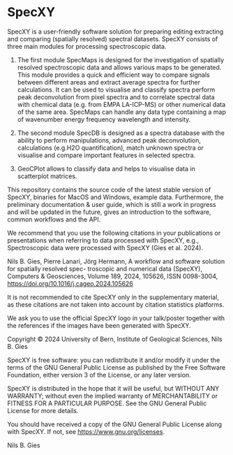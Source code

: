 # SpecXY
SpecXY is a user-friendly software solution for preparing
 editing extracting and comparing (spatially resolved) spectral datasets. SpecXY consists of three main modules for processing spectroscopic data. 
 
 1) The first module SpecMaps 
 is designed for the investigation of spatially resolved spectroscopic data and allows various maps to be generated. This module provides a quick and efficient way to compare signals between different areas and extract average spectra for further calculations. It can be used to visualise and classify spectra perform peak deconvolution from pixel spectra and to correlate spectral data with chemical data (e.g. from EMPA LA-ICP-MS) or other numerical data of the same area. SpecMaps can handle any data type containing a map of wavenumber energy frequency wavelength and intensity. 
 
 2) The second module SpecDB
 is designed as a spectra database with the ability to perform manipulations, advanced peak deconvolution, calculations (e.g.H2O quantification), match unknown spectra or visualise and compare important features in selected spectra. 
 
 3) GeoCPlot allows to classify data and helps to visualise data in scatterplot matrices.
 
 
This repository contains the source code of the latest stable version of SpecXY, binaries for MacOS and Windows, example data.  Furthermore, the preliminary documentation & user guide, which is still a work in progress and will be updated in the future, gives an introduction to the software, common workflows and the API.

We recommend that you use the following citations in your publications or presentations when referring to data processed with SpecXY, e.g., Spectroscopic data were processed with SpecXY (Gies et al. 2024).

Nils B. Gies, Pierre Lanari, Jörg Hermann, A workflow and software solution for spatially resolved spec- troscopic and numerical data (SpecXY), Computers & Geosciences, Volume 189, 2024, 105626, ISSN 0098-3004, https://doi.org/10.1016/j.cageo.2024.105626

It is not recommended to cite SpecXY only in the supplementary material, as these citations are not taken into account by citation statistics platforms. 

We ask you to use the official SpecXY logo in your talk/poster together with the references if the images have been generated with SpecXY.


Copyright © 2024 University of Bern, Institute of Geological Sciences, Nils B. Gies 

SpecXY is free software: you can redistribute it and/or modify
it under the terms of the GNU General Public License as published by
the Free Software Foundation, either version 3 of the License, or any 
later version.

SpecXY is distributed in the hope that it will be useful,
but WITHOUT ANY WARRANTY; without even the implied warranty of
MERCHANTABILITY or FITNESS FOR A PARTICULAR PURPOSE.  See the
GNU General Public License for more details.

You should have received a copy of the GNU General Public License
along with SpecXY. If not, see https://www.gnu.org/licenses.

Nils B. Gies
